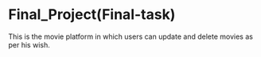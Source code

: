 # Final_Project(Final-task)
This is the movie platform in which users can update and delete movies as per his wish.
